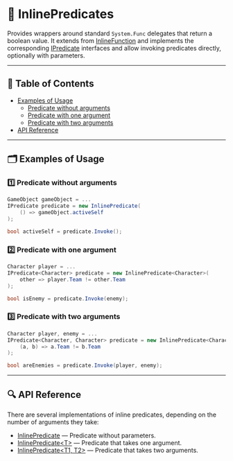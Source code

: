 # 🧩 InlinePredicates

Provides wrappers around standard `System.Func` delegates that return a boolean value. It extends
from [InlineFunction](InlineFunctions.md) and implements the corresponding [IPredicate](IPredicates.md) interfaces and
allow invoking predicates directly, optionally with parameters.

---

## 📑 Table of Contents

- [Examples of Usage](#-examples-of-usage)
    - [Predicate without arguments](#ex-1)
    - [Predicate with one argument](#ex-2)
    - [Predicate with two arguments](#ex-3)
- [API Reference](#-api-reference)

---

## 🗂 Examples of Usage

<div id="ex-1"></div>

### 1️⃣ Predicate without arguments

```csharp
GameObject gameObject = ...
IPredicate predicate = new InlinePredicate(
    () => gameObject.activeSelf
);

bool activeSelf = predicate.Invoke();
```

<div id="ex-2"></div>

### 2️⃣ Predicate with one argument

```csharp
Character player = ...
IPredicate<Character> predicate = new InlinePredicate<Character>(
    other => player.Team != other.Team
);

bool isEnemy = predicate.Invoke(enemy);
```

<div id="ex-3"></div>

### 3️⃣ Predicate with two arguments

```csharp
Character player, enemy = ...
IPredicate<Character, Character> predicate = new InlinePredicate<Character, Character>(
    (a, b) => a.Team != b.Team
);

bool areEnemies = predicate.Invoke(player, enemy);
```

---

## 🔍 API Reference

There are several implementations of inline predicates, depending on the number of arguments they take:

- [InlinePredicate](InlinePredicate.md) — Predicate without parameters.
- [InlinePredicate&lt;T&gt;](InlinePredicate%601.md) — Predicate that takes one argument.
- [InlinePredicate&lt;T1, T2&gt;](InlinePredicate%602.md) — Predicate that takes two arguments.